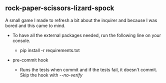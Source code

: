 ## rock-paper-scissors-lizard-spock
A small game I made to refresh a bit about
the inquirer and because I was bored and this came
to mind. 

* To have all the external packages needed, run the following
line on your console. 
    - pip install -r requirements.txt

* pre-commit hook
    - Runs the tests when commit and if the tests fail, 
it doesn't commit. 
Skip the hook with _--no-verify_
 